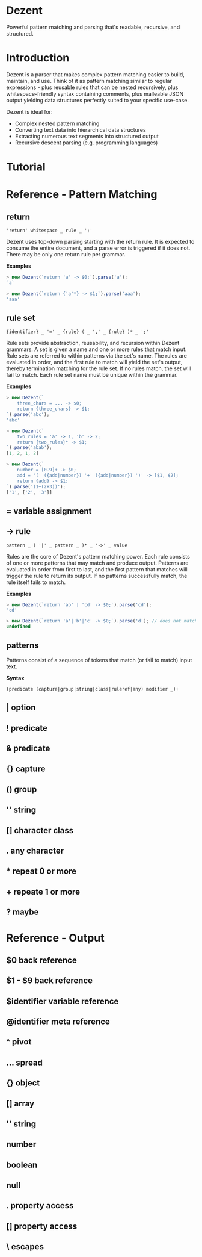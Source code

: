 # Dezent

Powerful pattern matching and parsing that's readable, recursive, and structured.

# Introduction

Dezent is a parser that makes complex pattern matching easier to build, maintain, and use. Think of it as pattern matching similar to regular expressions - plus reusable rules that can be nested recursively, plus whitespace-friendly syntax containing comments, plus malleable JSON output yielding data structures perfectly suited to your specific use-case.

Dezent is ideal for:
* Complex nested pattern matching
* Converting text data into hierarchical data structures
* Extracting numerous text segments into structured output
* Recursive descent parsing (e.g. programming languages)

<!---
# Quick Start Example: Parsing URLs

Dezent is inspired by [Parsing Expression Grammars](https://en.wikipedia.org/wiki/Parsing_expression_grammar) - if you understand the basic concepts of PEGs, Dezent will be easy to follow.

To parse a document, you must create a grammar that describes how your document is parsed. A sample [URL grammar](dist/URL.dezent) is included in this distribution. The grammar looks like this:
```
return ({scheme} ':')? '//' ({userinfo} '@')? {host} (':' {port})? {path} {query}? {fragment}?
    -> {
        URL: $0,
        scheme: $1,
        userinfo: $2,
        host: $3,
        port: $4,
        ...$5,
        query: $6,
        fragment: $7
    };

TODO: rest of grammar
```

To try it out, install Dezent and execute the JSON example using the command-line `dezent` script:

```bash
npm install dezent
PATH=$(npm bin):$PATH; dezent \
    node_modules/dezent/doc/URL.dezent \
    - < 'myscheme://myhost.com/path/to/resource?name1=value%201&name2=value+2'
```

Or, in Javascript:
```javascript
fs = require('fs');
Dezent = require('dezent').Dezent;

var grammar = fs.readFileSync('node_modules/dezent/doc/URL.dezent');
let output = new Dezent(grammar).parse(
    'myscheme://myhost.com/path/to/resource?name1=value%201&name2=value+2'
);
console.log(JSON.stringify(output));
```

Either of the above will produce this output:
```JSON
{
    "URL": "myscheme://myhost.com/path/to/resource?name1=value%201&name2=value+2",
    "scheme": "myscheme",
    "host": "myhost.com",
    "port": null,
    "path": "path/to/resource",
    "pathComponents": ["path", "to", "resource"],
    "query": [
        { "name": "name1", "value": ["value", "%20", "1"] },
        { "name": "name2", "value": ["value 2"] }
    ],
    "fragment": null
}
```
-->

# Tutorial

# Reference - Pattern Matching

## return
```
'return' whitespace _ rule _ ';'
```
Dezent uses top-down parsing starting with the return rule. It is expected to consume the entire document, and a parse error is triggered if it does not. There may be only one return rule per grammar.

**Examples**
```javascript
> new Dezent(`return 'a' -> $0;`).parse('a');
`a`

> new Dezent(`return {'a'*} -> $1;`).parse('aaa');
'aaa'
```

## rule set
```
{identifier} _ '=' _ {rule} ( _ ',' _ {rule} )* _ ';'
```
Rule sets provide abstraction, reusability, and recursion within Dezent grammars. A set is given a name and one or more rules that match input. Rule sets are referred to within patterns via the set's name. The rules are evaluated in order, and the first rule to match will yield the set's output, thereby termination matching for the rule set. If no rules match, the set will fail to match. Each rule set name must be unique within the grammar.

**Examples**
```javascript
> new Dezent(`
    three_chars = ... -> $0;
    return {three_chars} -> $1;
`).parse('abc');
'abc'

> new Dezent(`
    two_rules = 'a' -> 1, 'b' -> 2;
    return {two_rules}* -> $1;
`).parse('abab');
[1, 2, 1, 2]

> new Dezent(`
    number = [0-9]+ -> $0;
    add = '(' ({add|number}) '+' ({add|number}) ')' -> [$1, $2];
    return {add} -> $1;
`).parse('(1+(2+3))');
['1', ['2', '3']]
```

## = variable assignment

## -> rule
```
pattern _ ( '|' _ pattern _ )* _ '->' _ value
```
Rules are the core of Dezent's pattern matching power. Each rule consists of one or more patterns that may match and produce output. Patterns are evaluated in order from first to last, and the first pattern that matches will trigger the rule to return its output. If no patterns successfully match, the rule itself fails to match.

**Examples**
```javascript
> new Dezent(`return 'ab' | 'cd' -> $0;`).parse('cd');
'cd'

> new Dezent(`return 'a'|'b'|'c' -> $0;`).parse('d'); // does not match
undefined
```

## patterns
Patterns consist of a sequence of tokens that match (or fail to match) input text.

**Syntax**
```
(predicate (capture|group|string|class|ruleref|any) modifier _)+
```

## | option


## ! predicate

## & predicate

## {} capture

## () group

## '' string

## [] character class

## . any character

## * repeat 0 or more

## + repeate 1 or more

## ? maybe

# Reference - Output

## $0 back reference

## $1 - $9 back reference

## $identifier variable reference

## @identifier meta reference

## ^ pivot

## ... spread

## {} object

## [] array

## '' string

## number

## boolean

## null

## . property access

## [] property access

## \ escapes


